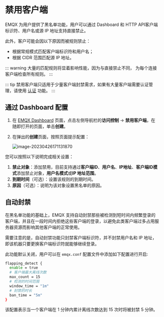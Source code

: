# 禁用客户端

EMQX 为用户提供了黑名单功能，用户可以通过 Dashboard 和 HTTP API客户端标识符、用户名或源 IP 地址支持直接禁止。

此外，客户可能会因以下原因而被规则禁止：
* 根据常规模式匹配客户端标识符和用户名；
* 根据 CIDR 范围匹配源 IP 地址。

::: warning
大量的匹配规则将显着影响性能，因为与直接禁止不同，
为每个连接客户端检查所有规则。
:::

::: tip
禁用客户端只适用于少量客户端封禁需求，如果有大量客户端需要认证管理，请使用 [认证](./authn/authn.md) 功能。
:::

## 通过 Dashboard 配置

1. 在 [EMQX Dashboard](http://127.0.0.1:18083/#/authentication) 页面，点击左侧导航栏的**访问控制** -> **禁用客户端**，在随即打开的页面，单击**创建**。

2. 在弹出的**创建**页面，按照页面提示配置：

   ![image-20230426171131870](./assets/blacklist_create.png)

您可以按照以下说明完成相关设置： <!--这一块的缩进可能不太对-->

1. **禁止对象**：添加禁用，目前支持通过**客户端ID**、**用户名**、**IP地址**、**客户端ID模式**添加禁止对象，**用户名模式**或**IP 地址范围**。
2. **到期时间**（可选）：设置该规则的到期时间。
3. **原因**（可选）：说明为该对象设置黑名单的原因。

## 自动封禁

在黑名单功能的基础上，EMQX 支持自动封禁那些被检测到短时间内频繁登录的客户端，并且在一段时间内拒绝这些客户端的登录，以避免此类客户端过多占用服务器资源而影响其他客户端的正常使用。

需要注意的是，自动封禁功能只封禁客户端标识符，并不封禁用户名和 IP 地址，即该机器只要更换客户端标识符就能够继续登录。

此功能默认关闭，用户可以在 `emqx.conf` 配置文件中添加如下配置进行开启:

```bash
flapping_detect {
  enable = true
  # 客户端最大离线次数
  max_count = 15
  # 检测的时间范围
  window_time = "1m"
  # 封禁的时长
  ban_time = "5m"
}
```

该配置表示当一个客户端在 1 分钟内累计离线次数达到 15 次时将被封禁 5 分钟。
